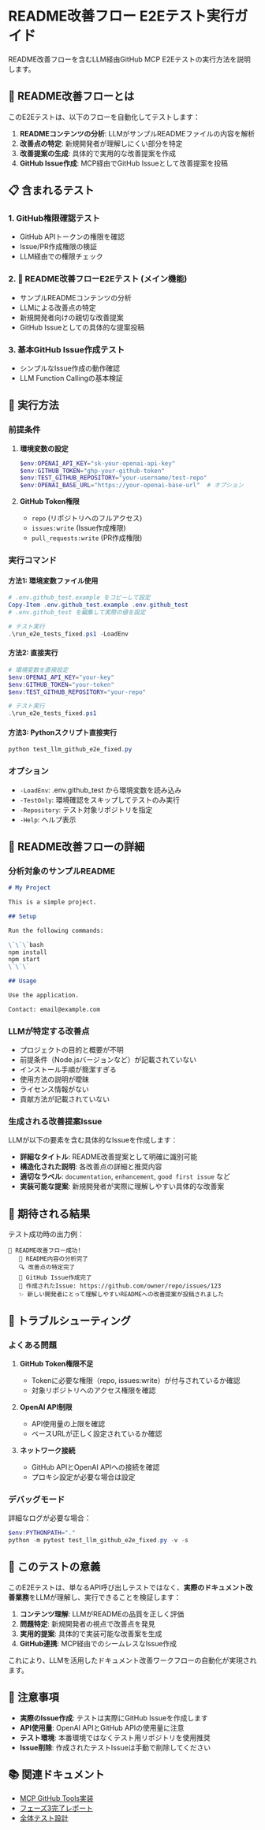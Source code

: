 # README改善フロー E2Eテスト実行ガイド

README改善フローを含むLLM経由GitHub MCP E2Eテストの実行方法を説明します。

## 🎯 README改善フローとは

このE2Eテストは、以下のフローを自動化してテストします：

1. **READMEコンテンツの分析**: LLMがサンプルREADMEファイルの内容を解析
2. **改善点の特定**: 新規開発者が理解しにくい部分を特定
3. **改善提案の生成**: 具体的で実用的な改善提案を作成
4. **GitHub Issue作成**: MCP経由でGitHub Issueとして改善提案を投稿

## 📋 含まれるテスト

### 1. GitHub権限確認テスト
- GitHub APIトークンの権限を確認
- Issue/PR作成権限の検証
- LLM経由での権限チェック

### 2. 📖 README改善フローE2Eテスト (メイン機能)
- サンプルREADMEコンテンツの分析
- LLMによる改善点の特定
- 新規開発者向けの親切な改善提案
- GitHub Issueとしての具体的な提案投稿

### 3. 基本GitHub Issue作成テスト
- シンプルなIssue作成の動作確認
- LLM Function Callingの基本検証

## 🚀 実行方法

### 前提条件

1. **環境変数の設定**
   ```powershell
   $env:OPENAI_API_KEY="sk-your-openai-api-key"
   $env:GITHUB_TOKEN="ghp-your-github-token"
   $env:TEST_GITHUB_REPOSITORY="your-username/test-repo"
   $env:OPENAI_BASE_URL="https://your-openai-base-url"  # オプション
   ```

2. **GitHub Token権限**
   - `repo` (リポジトリへのフルアクセス)
   - `issues:write` (Issue作成権限)
   - `pull_requests:write` (PR作成権限)

### 実行コマンド

#### 方法1: 環境変数ファイル使用
```powershell
# .env.github_test.example をコピーして設定
Copy-Item .env.github_test.example .env.github_test
# .env.github_test を編集して実際の値を設定

# テスト実行
.\run_e2e_tests_fixed.ps1 -LoadEnv
```

#### 方法2: 直接実行
```powershell
# 環境変数を直接設定
$env:OPENAI_API_KEY="your-key"
$env:GITHUB_TOKEN="your-token"
$env:TEST_GITHUB_REPOSITORY="your-repo"

# テスト実行
.\run_e2e_tests_fixed.ps1
```

#### 方法3: Pythonスクリプト直接実行
```powershell
python test_llm_github_e2e_fixed.py
```

### オプション

- `-LoadEnv`: .env.github_test から環境変数を読み込み
- `-TestOnly`: 環境確認をスキップしてテストのみ実行
- `-Repository`: テスト対象リポジトリを指定
- `-Help`: ヘルプ表示

## 📖 README改善フローの詳細

### 分析対象のサンプルREADME
```markdown
# My Project

This is a simple project.

## Setup

Run the following commands:

\`\`\`bash
npm install
npm start
\`\`\`

## Usage

Use the application.

Contact: email@example.com
```

### LLMが特定する改善点
- プロジェクトの目的と概要が不明
- 前提条件（Node.jsバージョンなど）が記載されていない
- インストール手順が簡潔すぎる
- 使用方法の説明が曖昧
- ライセンス情報がない
- 貢献方法が記載されていない

### 生成される改善提案Issue
LLMが以下の要素を含む具体的なIssueを作成します：
- **詳細なタイトル**: README改善提案として明確に識別可能
- **構造化された説明**: 各改善点の詳細と推奨内容
- **適切なラベル**: `documentation`, `enhancement`, `good first issue` など
- **実装可能な提案**: 新規開発者が実際に理解しやすい具体的な改善案

## 🎉 期待される結果

テスト成功時の出力例：
```
🎉 README改善フロー成功!
   📖 README内容の分析完了
   🔍 改善点の特定完了  
   📝 GitHub Issue作成完了
   🔗 作成されたIssue: https://github.com/owner/repo/issues/123
   ✨ 新しい開発者にとって理解しやすいREADMEへの改善提案が投稿されました
```

## 🔧 トラブルシューティング

### よくある問題

1. **GitHub Token権限不足**
   - Tokenに必要な権限（repo, issues:write）が付与されているか確認
   - 対象リポジトリへのアクセス権限を確認

2. **OpenAI API制限**
   - API使用量の上限を確認
   - ベースURLが正しく設定されているか確認

3. **ネットワーク接続**
   - GitHub APIとOpenAI APIへの接続を確認
   - プロキシ設定が必要な場合は設定

### デバッグモード

詳細なログが必要な場合：
```powershell
$env:PYTHONPATH="."
python -m pytest test_llm_github_e2e_fixed.py -v -s
```

## 🎯 このテストの意義

このE2Eテストは、単なるAPI呼び出しテストではなく、**実際のドキュメント改善業務**をLLMが理解し、実行できることを検証します：

1. **コンテンツ理解**: LLMがREADMEの品質を正しく評価
2. **問題特定**: 新規開発者の視点で改善点を発見
3. **実用的提案**: 具体的で実装可能な改善案を生成
4. **GitHub連携**: MCP経由でのシームレスなIssue作成

これにより、LLMを活用したドキュメント改善ワークフローの自動化が実現されます。

## 🚧 注意事項

- **実際のIssue作成**: テストは実際にGitHub Issueを作成します
- **API使用量**: OpenAI APIとGitHub APIの使用量に注意
- **テスト環境**: 本番環境ではなくテスト用リポジトリを使用推奨
- **Issue削除**: 作成されたテストIssueは手動で削除してください

## 📚 関連ドキュメント

- [MCP GitHub Tools実装](docs/SECURE_GITHUB_TOOLS_IMPLEMENTATION.md)
- [フェーズ3完了レポート](docs/PHASE3_WEEK2_COMPLETION_REPORT.md)
- [全体テスト設計](docs/MCP_INTEGRATION_TEST_DESIGN.md)
